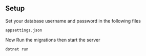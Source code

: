 ## Setup

Set your database username and password in the following files

`
appsettings.json
`

Now Run the migrations then start the server

`dotnet run `